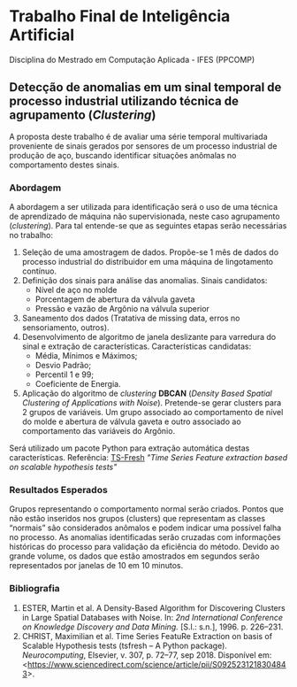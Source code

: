 Trabalho Final de Inteligência Artificial
====================================================

Disciplina do Mestrado em Computação Aplicada - IFES (PPCOMP)

## Detecção de anomalias em um sinal temporal de processo industrial utilizando técnica de agrupamento (*Clustering*) 

A proposta deste trabalho é de avaliar uma série temporal multivariada proveniente de sinais gerados por sensores de um processo industrial de produção de aço, buscando identificar situações anômalas no comportamento destes sinais.

### Abordagem
A abordagem a ser utilizada para identificação será o uso de uma técnica de aprendizado de máquina não supervisionada, neste caso agrupamento (*clustering*). Para tal entende-se que as seguintes etapas serão necessárias no trabalho:
1. Seleção de uma amostragem de dados. Propõe-se 1 mês de dados do processo industrial do distribuidor em uma máquina de lingotamento contínuo. 
2. Definição dos sinais para análise das anomalias. Sinais candidatos:
    * Nível de aço no molde
    * Porcentagem de abertura da válvula gaveta
    * Pressão e vazão de Argônio na válvula superior
3. Saneamento dos dados (Tratativa de missing data, erros no sensoriamento, outros).
4. Desenvolvimento de algoritmo de janela deslizante para varredura do sinal e extração de características. Características candidatas:
    * Média, Mínimos e Máximos;
    * Desvio Padrão;
    * Percentil 1 e 99;
    * Coeficiente de Energia.
5. Aplicação do algoritmo de *clustering* **DBCAN** (*Density Based Spatial Clustering of Applications with Noise*). Pretende-se gerar clusters para 2 grupos de variáveis. Um grupo associado ao comportamento de nível do molde e abertura de válvula gaveta e outro associado ao comportamento das variáveis do Argônio.

Será utilizado um pacote Python para extração automática destas características. Referência: [TS-Fresh](https://tsfresh.readthedocs.io/en/latest/text/list_of_features.html) *"Time Series Feature extraction based on scalable hypothesis tests"*

### Resultados Esperados
Grupos representando o comportamento normal serão criados. Pontos que não estão inseridos nos grupos (clusters) que representam as classes “normais” são considerados anômalos e podem indicar uma possível falha no processo. As anomalias identificadas serão cruzadas com informações históricas do processo para validação da eficiência do método. Devido ao grande volume, os dados que estão amostrados em segundos serão representados por janelas de 10 em 10 minutos.

### Bibliografia

1. ESTER, Martin et al. A Density-Based Algorithm for Discovering Clusters in Large Spatial Databases with Noise. In: *2nd International Conference on Knowledge Discovery and Data Mining.* [S.l.: s.n.], 1996. p. 226–231.
2. CHRIST, Maximilian et al. Time Series FeatuRe Extraction on basis of Scalable Hypothesis tests (tsfresh – A Python package). *Neurocomputing*, Elsevier, v. 307, p. 72–77, sep 2018. Disponível em: <<https://www.sciencedirect.com/science/article/pii/S0925231218304843>>.

